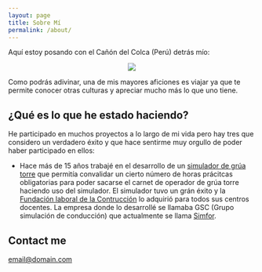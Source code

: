 ```yaml
---
layout: page
title: Sobre Mí
permalink: /about/
---
```


Aquí estoy posando con el Cañón del Colca (Perú) detrás mío:

<p align="center">
<img src="{{ site.baseurl }}/images/sobre-mi.jpg"/>
</p>

Como podrás adivinar, una de mis mayores aficiones es viajar ya que te permite conocer otras culturas y apreciar mucho más lo que uno tiene. 

## ¿Qué es lo que he estado haciendo?

He participado en muchos proyectos a lo largo de mi vida pero hay tres que considero un verdadero éxito y que hace sentirme muy orgullo de poder haber participado en ellos:   

* Hace más de 15 años trabajé en el desarrollo de un [simulador de grúa torre](http://simfor.es/wp/?portfolio=grua-torre) que permitía convalidar un cierto número de horas prácitcas obligatorias para poder sacarse el carnet de operador de grúa torre haciendo uso del simulador. El simulador tuvo un grán éxito y la [Fundación laboral de la Contrucción](https://www.fundacionlaboral.org) lo adquirió para todos sus centros docentes. La empresa donde lo desarrollé se llamaba GSC (Grupo simulación de conducción) que actualmente se llama [Simfor](http://simfor.es/wp/). 


## Contact me

[email@domain.com](mailto:email@domain.com)
